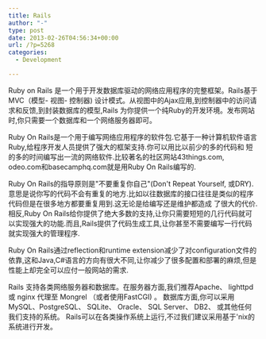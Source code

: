 ```yaml
---
title: Rails
author: "-"
type: post
date: 2013-02-26T04:56:34+00:00
url: /?p=5268
categories:
  - Development

---
```

Ruby on Rails 是一个用于开发数据库驱动的网络应用程序的完整框架。Rails基于MVC（模型- 视图- 控制器) 设计模式。从视图中的Ajax应用,到控制器中的访问请求和反馈,到封装数据库的模型,Rails 为你提供一个纯Ruby的开发环境。发布网站时,你只需要一个数据库和一个网络服务器即可。

Ruby On Rails是一个用于编写网络应用程序的软件包.它基于一种计算机软件语言Ruby,给程序开发人员提供了强大的框架支持.你可以用比以前少的多的代码和 短的多的时间编写出一流的网络软件.比较著名的社区网站43things.com, odeo.com和basecamphq.com就是用Ruby On Rails编写的.

Ruby On Rails的指导原则是"不要重复你自己"(Don't Repeat Yourself, 或DRY).意思是说你写的代码不会有重复的地方.比如以往数据库的接口往往是类似的程序代码但是在很多地方都要重复用到.这无论是给编写还是维护都造成 了很大的代价.相反,Ruby On Rails给你提供了绝大多数的支持,让你只需要短短的几行代码就可以实现强大的功能.而且,Rails提供了代码生成工具,让你甚至不需要编写一行代码 就实现强大的管理程序.

Ruby On Rails通过reflection和runtime extension减少了对configuration文件的依靠,这和Java,C#语言的方向有很大不同,让你减少了很多配置和部署的麻烦,但是性能上却完全可以应付一般网站的需求.

Rails 支持各类网络服务器和数据库。在服务器方面,我们推荐Apache、 lighttpd 或 nginx 代理至 Mongrel （或者使用FastCGI) 。 数据库方面,你可以采用MySQL、PostgreSQL、 SQLite、 Oracle、 SQL Server、 DB2、 或其他任何我们支持的系统。 Rails可以在各类操作系统上运行,不过我们建议采用基于'nix的系统进行开发。